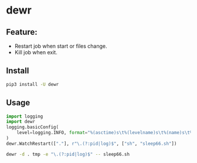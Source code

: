 # dewr

## Feature:
* Restart job when start or files change.
* Kill job when exit.

## Install
```sh
pip3 install -U dewr
```

## Usage
```py
import logging
import dewr
logging.basicConfig(
	level=logging.INFO, format="%(asctime)s\t%(levelname)s\t%(name)s\t%(message)s"
)
dewr.WatchRestart(["."], r"\.(?:pid|log)$", ["sh", "sleep66.sh"])

```

```sh
dewr -d . tmp -e "\.(?:pid|log)$" -- sleep66.sh
```


